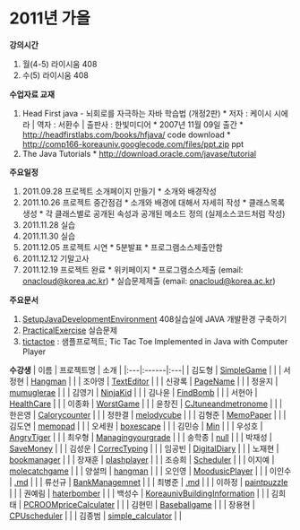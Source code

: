 # 2011년 가을 #

**강의시간**
  1. 월(4-5) 라이시움 408
  1. 수(5) 라이시움 408

**수업자료 교재**
  1. Head First java - 뇌회로를 자극하는 자바 학습법 (개정2판)
    * 저자 : 케이시 시에라 | 역자 : 서환수 | 출판사 : 한빛미디어
    * 2007년 11월 09일 출간
    * http://headfirstlabs.com/books/hfjava/ code download
    * http://comp166-koreauniv.googlecode.com/files/ppt.zip ppt
  1. The Java Tutorials
    * http://download.oracle.com/javase/tutorial

**주요일정**
  1. 2011.09.28 프로젝트 소개페이지 만들기
    * 소개와 배경작성
  1. 2011.10.26 프로젝트 중간점검
    * 소개와 배경에 대해서 자세히 작성
    * 클래스목록 생성
    * 각 클래스별로 공개된 속성과 공개된 메소드 정의 (실제소스코드처럼 작성)
  1. 2011.11.28 실습
  1. 2011.11.30 실습
  1. 2011.12.05 프로젝트 시연
    * 5분발표
    * 프로그램소스제출안함
  1. 2011.12.12 기말고사
  1. 2011.12.19 프로젝트 완료
    * 위키페이지
    * 프로그램소스제출 (email: onacloud@korea.ac.kr)
    * 실습문제제출 (email: onacloud@korea.ac.kr)

**주요문서**
  1. [SetupJavaDevelopmentEnvironment](SetupJavaDevelopmentEnvironment.md) 408실습실에 JAVA 개발환경 구축하기
  1. [PracticalExercise](PracticalExercise.md) 실습문제
  1. [tictactoe](tictactoe.md) : 샘플프로젝트; Tic Tac Toe Implemented in Java with Computer Player

**수강생**
| 이름 | 프로젝트명 | 소개 |
|:---|:------|:---|
| 김도형 | [SimpleGame](SimpleGame.md) |    |
| 서정현 | [Hangman](Hangman.md) |    |
| 조아영 | [TextEditor](TextEditor.md) |    |
| 신광록 | [PageName](PageName.md) |    |
| 정윤지 | [mumuglerae](mumuglerae.md) |    |
| 김영기 | [NinjaKid](NinjaKid.md) |    |
| 김나윤 | [FindBomb](FindBomb.md) |    |
| 서현아 | [HealthCare](HealthCare.md) |    |
| 이종화 | [WorstGame](WorstGame.md) |    |
| 윤창진 | [CJtuneandmetronome](CJtuneandmetronome.md) |    |
| 한은영 | [Calorycounter](Calorycounter.md) |    |
| 정한결 | [melodycube](melodycube.md) |    |
| 김형준 | [MemoPaper](MemoPaper.md) |    |
| 김도연 | [memopad](memopad.md) |    |
| 오세원 | [boxescape](boxescape.md) |    |
| 김민승 | [Min](Min.md) |    |
| 우성호 | [AngryTiger](AngryTiger.md) |    |
| 최우형 | [Managingyourgrade](Managingyourgrade.md) |    |
| 송학종 | [null](null.md) |    |
| 박재성 | [SaveMoney](SaveMoney.md) |    |
| 김성운 | [CorrecTyping](CorrecTyping.md) |    |
| 임공빈 | [DigitalDiary](DigitalDiary.md) |    |
| 노재현 | [bookmanager](bookmanager.md) |    |
| 장재훈 | [plashplayer](plashplayer.md) |    |
| 조승희 | [Scheduler](Scheduler.md) |    |
| 이지예 | [molecatchgame](molecatchgame.md) |    |
| 양설믜 | [hangman](hangman.md) |    |
| 오인영 | [MoodusicPlayer](MoodusicPlayer.md) |    |
| 이인수 | [.md](.md) |    |
| 류선규 | [BankManagemnet](BankManagemnet.md) |    |
| 최병준 | [.md](.md) |    |
| 이하정 | [paintpuzzle](paintpuzzle.md) |    |
| 권예림 | [haterbomber](haterbomber.md) |    |
| 백성수 | [KoreaunivBuildingInformation](KoreaunivBuildingInformation.md) |    |
| 김희태 | [PCROOMpriceCalculater](PCROOMpriceCalculater.md) |    |
| 김현민 | [Baseballgame](Baseballgame.md) |    |
| 장용현 | [CPUscheduler](CPUscheduler.md) |    |
| 김종범 | [simple\_calculator](simple_calculator.md) |    |
